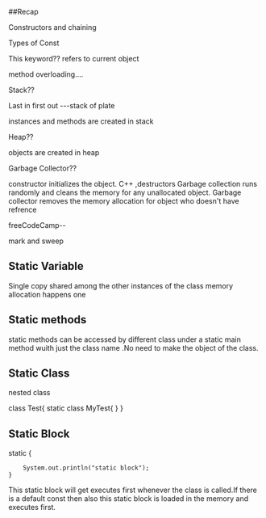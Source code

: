 ##Recap

Constructors and chaining

Types of Const

This keyword??
refers to current object

method overloading....

Stack??

Last in first out
---stack of plate

instances and methods are created in stack

Heap??

objects are created in heap

Garbage Collector??

constructor initializes the object.
C++ ,destructors
Garbage collection runs randomly 
and cleans the memory for any unallocated object.
Garbage collector removes the memory allocation for object who doesn't have refrence

freeCodeCamp--

mark and sweep

## Static Variable

Single copy
shared among the other instances of the class
memory allocation happens one

## Static methods

static methods can be accessed by different class under a static main method 
wuith just the class name .No need to make the object of the class.


## Static Class
nested class

class Test{
   static class MyTest{
}
}


## Static Block

static {

        System.out.println("static block");
    }

This static block will get executes first whenever the
class is called.If there is a default const then also this static block 
is loaded in the memory and executes first.
